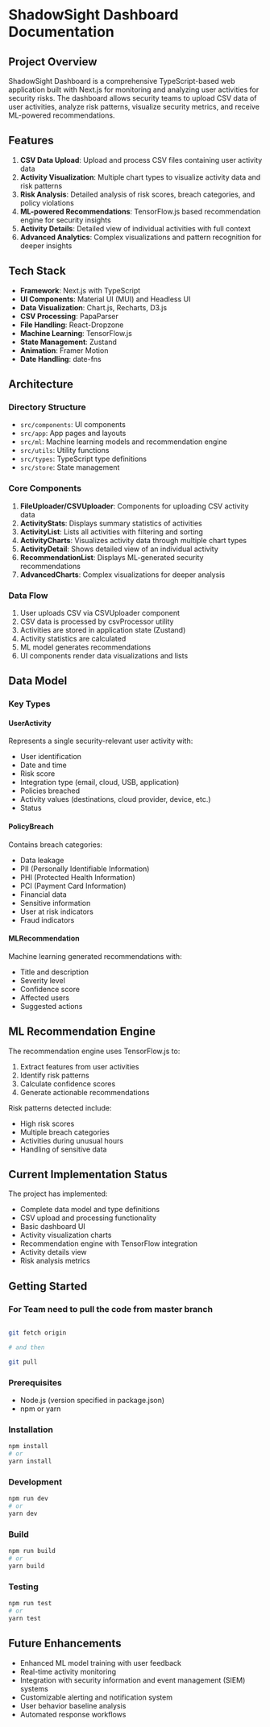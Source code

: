 # ShadowSight Dashboard Documentation

## Project Overview
ShadowSight Dashboard is a comprehensive TypeScript-based web application built with Next.js for monitoring and analyzing user activities for security risks. The dashboard allows security teams to upload CSV data of user activities, analyze risk patterns, visualize security metrics, and receive ML-powered recommendations.

## Features
1. **CSV Data Upload**: Upload and process CSV files containing user activity data
2. **Activity Visualization**: Multiple chart types to visualize activity data and risk patterns
3. **Risk Analysis**: Detailed analysis of risk scores, breach categories, and policy violations
4. **ML-powered Recommendations**: TensorFlow.js based recommendation engine for security insights
5. **Activity Details**: Detailed view of individual activities with full context
6. **Advanced Analytics**: Complex visualizations and pattern recognition for deeper insights

## Tech Stack
- **Framework**: Next.js with TypeScript
- **UI Components**: Material UI (MUI) and Headless UI
- **Data Visualization**: Chart.js, Recharts, D3.js
- **CSV Processing**: PapaParser
- **File Handling**: React-Dropzone
- **Machine Learning**: TensorFlow.js
- **State Management**: Zustand
- **Animation**: Framer Motion
- **Date Handling**: date-fns

## Architecture

### Directory Structure
- `src/components`: UI components
- `src/app`: App pages and layouts
- `src/ml`: Machine learning models and recommendation engine
- `src/utils`: Utility functions
- `src/types`: TypeScript type definitions
- `src/store`: State management

### Core Components
1. **FileUploader/CSVUploader**: Components for uploading CSV activity data
2. **ActivityStats**: Displays summary statistics of activities
3. **ActivityList**: Lists all activities with filtering and sorting
4. **ActivityCharts**: Visualizes activity data through multiple chart types
5. **ActivityDetail**: Shows detailed view of an individual activity
6. **RecommendationList**: Displays ML-generated security recommendations
7. **AdvancedCharts**: Complex visualizations for deeper analysis

### Data Flow
1. User uploads CSV via CSVUploader component
2. CSV data is processed by csvProcessor utility
3. Activities are stored in application state (Zustand)
4. Activity statistics are calculated
5. ML model generates recommendations
6. UI components render data visualizations and lists

## Data Model

### Key Types

#### UserActivity
Represents a single security-relevant user activity with:
- User identification
- Date and time
- Risk score
- Integration type (email, cloud, USB, application)
- Policies breached
- Activity values (destinations, cloud provider, device, etc.)
- Status

#### PolicyBreach
Contains breach categories:
- Data leakage
- PII (Personally Identifiable Information)
- PHI (Protected Health Information)
- PCI (Payment Card Information)
- Financial data
- Sensitive information
- User at risk indicators
- Fraud indicators

#### MLRecommendation
Machine learning generated recommendations with:
- Title and description
- Severity level
- Confidence score
- Affected users
- Suggested actions

## ML Recommendation Engine

The recommendation engine uses TensorFlow.js to:
1. Extract features from user activities
2. Identify risk patterns
3. Calculate confidence scores
4. Generate actionable recommendations

Risk patterns detected include:
- High risk scores
- Multiple breach categories
- Activities during unusual hours
- Handling of sensitive data

## Current Implementation Status

The project has implemented:
- Complete data model and type definitions
- CSV upload and processing functionality
- Basic dashboard UI
- Activity visualization charts
- Recommendation engine with TensorFlow integration
- Activity details view
- Risk analysis metrics

## Getting Started

### For Team need to pull the code from master branch
```bash

git fetch origin

# and then 

git pull
```

### Prerequisites
- Node.js (version specified in package.json)
- npm or yarn

### Installation
```bash
npm install
# or
yarn install
```

### Development
```bash
npm run dev
# or
yarn dev
```

### Build
```bash
npm run build
# or
yarn build
```

### Testing
```bash
npm run test
# or
yarn test
```

## Future Enhancements
- Enhanced ML model training with user feedback
- Real-time activity monitoring
- Integration with security information and event management (SIEM) systems
- Customizable alerting and notification system
- User behavior baseline analysis
- Automated response workflows 
